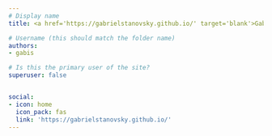 ```yaml
---
# Display name
title: <a href='https://gabrielstanovsky.github.io/' target='blank'>Gabi Stanovsky</a>

# Username (this should match the folder name)
authors:
- gabis

# Is this the primary user of the site?
superuser: false


social:
- icon: home
  icon_pack: fas
  link: 'https://gabrielstanovsky.github.io/'
---
```

